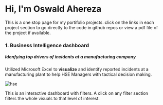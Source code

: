 
# Hi, I'm Oswald Ahereza
This is a one stop page for my portifolio projects. click on the links in each project section to go directly to the code in github repos or view a pdf file
of the project if available.

### 1. Business Intelligence dashboard
##### Idenfying top drivers of incidents at a manufacturing company
Utilized Microsoft Excel to **visualize** and identify reported incidents at a manufacturing plant to help HSE Managers
with tactical decision making.

![hse](https://github.com/Aherezaoswald/portifolio/assets/105049639/f8d12229-901b-46ac-8f56-8908377c4b8e)


This is an interactive dashboard with filters. A click on any filter section filters the whole visuals to that level of interest.


